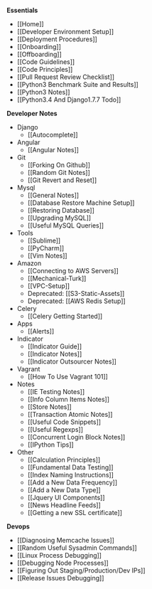 **Essentials**
* [[Home]]
* [[Developer Environment Setup]]
* [[Deployment Procedures]]
* [[Onboarding]]
* [[Offboarding]]
* [[Code Guidelines]]
* [[Code Principles]]
* [[Pull Request Review Checklist]]
* [[Python3 Benchmark Suite and Results]]
* [[Python3 Notes]]
* [[Python3.4 And Django1.7.7 Todo]]

**Developer Notes**
* Django
  * [[Autocomplete]]
* Angular
  * [[Angular Notes]]
* Git
  * [[Forking On Github]]
  * [[Random Git Notes]]
  * [[Git Revert and Reset]]
* Mysql
  * [[General Notes]]
  * [[Database Restore Machine Setup]]
  * [[Restoring Database]]
  * [[Upgrading MySQL]]
  * [[Useful MySQL Queries]]
* Tools
  * [[Sublime]]
  * [[PyCharm]]
  * [[Vim Notes]]
* Amazon
  * [[Connecting to AWS Servers]]
  * [[Mechanical-Turk]]
  * [[VPC-Setup]]
  * Deprecated: [[S3-Static-Assets]]
  * Deprecated: [[AWS Redis Setup]]
* Celery
  * [[Celery Getting Started]]
* Apps
  * [[Alerts]]
* Indicator
  * [[Indicator Guide]]
  * [[Indicator Notes]]
  * [[Indicator Outsourcer Notes]]
* Vagrant
  * [[How To Use Vagrant 101]]
* Notes
  * [[IE Testing Notes]]
  * [[Info Column Items Notes]]
  * [[Store Notes]]
  * [[Transaction Atomic Notes]]
  * [[Useful Code Snippets]]
  * [[Useful Regexps]]
  * [[Concurrent Login Block Notes]]
  * [[IPython Tips]]
* Other
  * [[Calculation Principles]]
  * [[Fundamental Data Testing]]
  * [[Index  Naming Instructions]]
  * [[Add a New Data Frequency]]
  * [[Add a New Data Type]]
  * [[Jquery UI Components]]
  * [[News Headline Feeds]]
  * [[Getting a new SSL certificate]]

**Devops**
* [[Diagnosing Memcache Issues]]
* [[Random Useful Sysadmin Commands]]
* [[Linux Process Debugging]]
* [[Debugging Node Processes]]
* [[Figuring Out Staging/Production/Dev IPs]]
* [[Release Issues Debugging]]